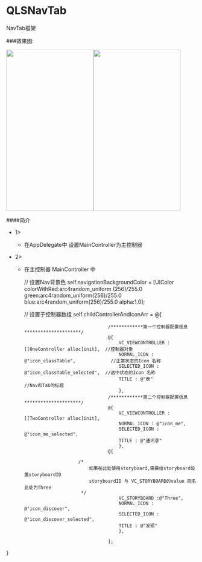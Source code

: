 # QLSNavTab
  NavTab框架

###效果图:

<img src="http://images2015.cnblogs.com/blog/905396/201605/905396-20160513175048093-287234252.png" alt="" width="231" height="426" /><img src="http://images2015.cnblogs.com/blog/905396/201605/905396-20160513175126421-1618180204.png" alt="" width="231" height="426" />

####简介
* 1> 
  * 在AppDelegate中 设置MainController为主控制器

* 2> 
  * 在主控制器 MainController 中
    
    // 设置Nav背景色
    self.navigationBackgroundColor =  [UIColor colorWithRed:arc4random_uniform (256)/255.0 green:arc4random_uniform(256)/255.0 blue:arc4random_uniform(256)/255.0 alpha:1.0];
    
    // 设置子控制器数组
    self.childControllerAndIconArr = @[

                                       /************第一个控制器配置信息*********************/
                                       @{
                                           VC_VIEWCONTROLLER : [[OneController alloc]init],  //控制器对象
                                           NORMAL_ICON : @"icon_classTable",             //正常状态的Icon 名称
                                           SELECTED_ICON : @"icon_classTable_selected",  //选中状态的Icon 名称
                                           TITLE : @"表"                                 //Nav和Tab的标题
                                           },
                                       /************第二个控制器配置信息*********************/
                                       @{
                                           VC_VIEWCONTROLLER : [[TwoController alloc]init],
                                           NORMAL_ICON : @"icon_me",
                                           SELECTED_ICON : @"icon_me_selected",
                                           TITLE : @"通讯录"
                                           },
                                       @{

                            /*
                                如果在此处使用storyboard,需要给storyboard设置storyboardID
                                storyboardID 与 VC_STORYBOARD的value 同名 此处为Three
                             */
                                           VC_STORYBOARD :@"Three",
                                           NORMAL_ICON : @"icon_discover",
                                           SELECTED_ICON : @"icon_discover_selected",
                                           TITLE : @"发现"
                                           },
                                       
                                       ];

}
